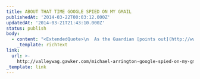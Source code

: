```yaml
---
title: ABOUT THAT TIME GOOGLE SPIED ON MY GMAIL
publishedAt: '2014-03-22T00:03:12.000Z'
updatedAt: '2014-03-21T21:43:10.000Z'
status: publish
body:
  - content: "<ExtendedQuote>\n  As the Guardian [points out](http://www.theguardian.com/technology/2014/mar/21/yahoo-google-and-apple-claim-right-to-read-user-emails), other email providers also reserve the right to do this in their terms of service.\n\n  I have first hand knowledge of this. A few years ago, I\x92m nearly certain that Google accessed my Gmail account after I broke a major story about Google.\n</ExtendedQuote>\n\nIf this is real, I need to seriously reconsider my decision not to host my own email.\n"
    _template: richText
link:
  url: >-
    http://valleywag.gawker.com/michael-arrington-google-spied-on-my-gmail-1549066773
_template: link
---
```


